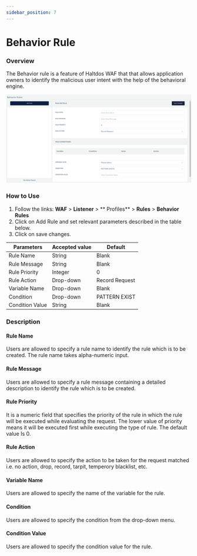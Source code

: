```yaml
---
sidebar_position: 7
---
```


# Behavior Rule
### Overview
The Behavior rule is a feature of Haltdos WAF that that allows application owners to identify the malicious user intent with the help of the behavioral engine.
   
![Behavior Rule](/img/waf/behavior_rule.png)
   
### How to Use
1. Follow the links: **WAF** > **Listener** > ** Profiles** > **Rules** > **Behavior Rules**
2. Click on Add Rule and set relevant parameters described in the table below.
3. Click on save changes.
   
| Parameters      | Accepted value |  Default       |
|-----------------|----------------|----------------|
| Rule Name       | String         | Blank          |
| Rule Message    | String         | Blank          |
| Rule Priority   | Integer        | 0              |
| Rule Action     | Drop-down      | Record Request |
| Variable Name   | Drop-down      | Blank          |
| Condition       | Drop-down      | PATTERN EXIST  |
| Condition Value | String         | Blank          |
   
### Description

#### Rule Name
Users are allowed to specify a rule name to identify the rule which is to be created. The rule name takes alpha-numeric input.

#### Rule Message
Users are allowed to specify a rule message containing a detailed description to identify the rule which is to be created.

#### Rule Priority

It is a numeric field that specifies the priority of the rule in which the rule will be executed while evaluating the request. The lower value of priority means it will be executed first while executing the type of rule. The default value Is 0. 

#### Rule Action
Users are allowed to specify the action to be taken for the request matched i.e. no action, drop, record, tarpit, temperory blacklist, etc.

#### Variable Name
Users are allowed to specify the name of the variable for the rule.

#### Condition
Users are allowed to specify the condition from the drop-down menu.

#### Condition Value
Users are allowed to specify the condition value for the rule.

